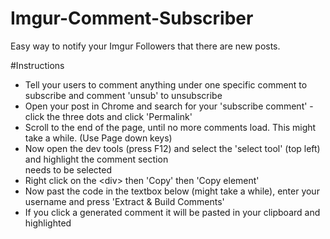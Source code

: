 # Imgur-Comment-Subscriber
Easy way to notify your Imgur Followers that there are new posts.


#Instructions

- Tell your users to comment anything under one specific comment to subscribe and comment 'unsub' to unsubscribe
- Open your post in Chrome and search for your 'subscribe comment' - click the three dots and click 'Permalink'
- Scroll to the end of the page, until no more comments load. This might take a while. (Use Page down keys)
- Now open the dev tools (press F12) and select the 'select tool' (top left) and highlight the comment section
**<div data-level='0' class='comment expanded'>** needs to be selected
- Right click on the &lt;div&gt; then 'Copy' then 'Copy element'
- Now past the code in the textbox below (might take a while), enter your username and press 'Extract & Build Comments'
- If you click a generated comment it will be pasted in your clipboard and highlighted

